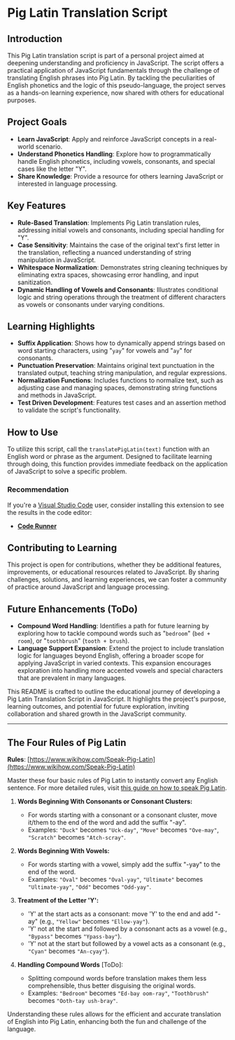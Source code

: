 # Pig Latin Translation Script

## Introduction

This Pig Latin translation script is part of a personal project aimed at deepening understanding and proficiency in JavaScript. The script offers a practical application of JavaScript fundamentals through the challenge of translating English phrases into Pig Latin. By tackling the peculiarities of English phonetics and the logic of this pseudo-language, the project serves as a hands-on learning experience, now shared with others for educational purposes.

## Project Goals

- **Learn JavaScript**: Apply and reinforce JavaScript concepts in a real-world scenario.
- **Understand Phonetics Handling**: Explore how to programmatically handle English phonetics, including vowels, consonants, and special cases like the letter "Y".
- **Share Knowledge**: Provide a resource for others learning JavaScript or interested in language processing.

## Key Features

- **Rule-Based Translation**: Implements Pig Latin translation rules, addressing initial vowels and consonants, including special handling for "Y".
- **Case Sensitivity**: Maintains the case of the original text's first letter in the translation, reflecting a nuanced understanding of string manipulation in JavaScript.
- **Whitespace Normalization**: Demonstrates string cleaning techniques by eliminating extra spaces, showcasing error handling, and input sanitization.
- **Dynamic Handling of Vowels and Consonants**: Illustrates conditional logic and string operations through the treatment of different characters as vowels or consonants under varying conditions.

## Learning Highlights

- **Suffix Application**: Shows how to dynamically append strings based on word starting characters, using "`yay`" for vowels and "`ay`" for consonants.
- **Punctuation Preservation**: Maintains original text punctuation in the translated output, teaching string manipulation, and regular expressions.
- **Normalization Functions**: Includes functions to normalize text, such as adjusting case and managing spaces, demonstrating string functions and methods in JavaScript.
- **Test Driven Development**: Features test cases and an assertion method to validate the script's functionality.

## How to Use

To utilize this script, call the `translatePigLatin(text)` function with an English word or phrase as the argument. Designed to facilitate learning through doing, this function provides immediate feedback on the application of JavaScript to solve a specific problem.

### Recommendation

If you're a [Visual Studio Code](https://marketplace.visualstudio.com/vscode) user, consider installing this extension to see the results in the code editor:

- [**Code Runner**](https://marketplace.visualstudio.com/items?itemName=formulahendry.code-runner)

## Contributing to Learning

This project is open for contributions, whether they be additional features, improvements, or educational resources related to JavaScript. By sharing challenges, solutions, and learning experiences, we can foster a community of practice around JavaScript and language processing.

## Future Enhancements (ToDo)

- **Compound Word Handling**: Identifies a path for future learning by exploring how to tackle compound words such as "`bedroom`" (`bed + room`), or "`toothbrush`" (`tooth + brush`).
- **Language Support Expansion**: Extend the project to include translation logic for languages beyond English, offering a broader scope for applying JavaScript in varied contexts. This expansion encourages exploration into handling more accented vowels and special characters that are prevalent in many languages.

This README is crafted to outline the educational journey of developing a Pig Latin Translation Script in JavaScript. It highlights the project's purpose, learning outcomes, and potential for future exploration, inviting collaboration and shared growth in the JavaScript community.

---

## The Four Rules of Pig Latin

**Rules**: [https://www.wikihow.com/Speak-Pig-Latin](https://www.wikihow.com/Speak-Pig-Latin)

Master these four basic rules of Pig Latin to instantly convert any English sentence. For more detailed rules, visit [this guide on how to speak Pig Latin](https://www.wikihow.com/Speak-Pig-Latin).

1. **Words Beginning With Consonants or Consonant Clusters:**

   - For words starting with a consonant or a consonant cluster, move it/them to the end of the word and add the suffix "-ay".
   - Examples: `"Duck"` becomes `"Uck-day"`, `"Move"` becomes `"Ove-may"`, `"Scratch"` becomes `"Atch-scray"`.

2. **Words Beginning With Vowels:**

   - For words starting with a vowel, simply add the suffix "-yay" to the end of the word.
   - Examples: `"Oval"` becomes `"Oval-yay"`, `"Ultimate"` becomes `"Ultimate-yay"`, `"Odd"` becomes `"Odd-yay"`.

3. **Treatment of the Letter 'Y':**

   - 'Y' at the start acts as a consonant: move 'Y' to the end and add "-ay" (e.g., `"Yellow"` becomes `"Ellow-yay"`).
   - 'Y' not at the start and followed by a consonant acts as a vowel (e.g., `"Bypass"` becomes `"Ypass-bay"`).
   - 'Y' not at the start but followed by a vowel acts as a consonant (e.g., `"Cyan"` becomes `"An-cyay"`).

4. **Handling Compound Words** [ToDo]:
   - Splitting compound words before translation makes them less comprehensible, thus better disguising the original words.
   - Examples: `"Bedroom"` becomes `"Ed-bay oom-ray"`, `"Toothbrush"` becomes `"Ooth-tay ush-bray"`.

Understanding these rules allows for the efficient and accurate translation of English into Pig Latin, enhancing both the fun and challenge of the language.
